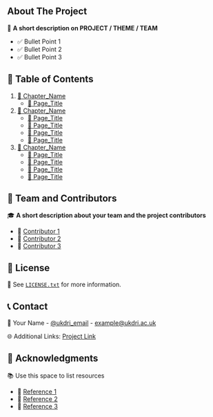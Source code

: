 <!-- ABOUT THE PROJECT -->
## About The Project

🎯 **A short description on PROJECT / THEME / TEAM**

* ✅ Bullet Point 1
* ✅ Bullet Point 2
* ✅ Bullet Point 3

## 📑 Table of Contents
<ol>
  <li>
    <a href="#Link_to_the_chapter_folder">📂 Chapter_Name</a>
    <ul>
      <li><a href="#Link_to_the_page">📄 Page_Title</a></li>
    </ul>
  </li>
  <li>
    <a href="#Link_to_the_chapter_folder">📂 Chapter_Name</a>
    <ul>
      <li><a href="#Link_to_the_page">📄 Page_Title</a></li>
      <li><a href="#Link_to_the_page">📄 Page_Title</a></li>
      <li><a href="#Link_to_the_page">📄 Page_Title</a></li>
      <li><a href="#Link_to_the_page">📄 Page_Title</a></li>
    </ul>
  </li>
  <li>
    <a href="#Link_to_the_chapter_folder">📂 Chapter_Name</a>
    <ul>
      <li><a href="#Link_to_the_page">📄 Page_Title</a></li>
      <li><a href="#Link_to_the_page">📄 Page_Title</a></li>
      <li><a href="#Link_to_the_page">📄 Page_Title</a></li>
      <li><a href="#Link_to_the_page">📄 Page_Title</a></li>
    </ul>
  </li>
</ol>

## 👥 Team and Contributors

🎓 **A short description about your team and the project contributors**

* 👤 [Contributor 1](https://github.com/contributor1)
* 👤 [Contributor 2](https://github.com/contributor2)
* 👤 [Contributor 3](https://github.com/contributor3)

<!-- LICENSE -->
## 📜 License

🔗 See [`LICENSE.txt`](./LICENSE.txt) for more information.


<!-- CONTACT -->
## 📞 Contact


📧 Your Name - [@ukdri_email](mailto:example@ukdri.ac.uk) - [example@ukdri.ac.uk](mailto:example@ukdri.ac.uk)

🌐 Additional Links: [Project Link](https://<link-to-something>)


<!-- ACKNOWLEDGMENTS -->
## 🙌 Acknowledgments

📚 Use this space to list resources

* 📌 [Reference 1](https://example.com)
* 📌 [Reference 2](https://example.com)
* 📌 [Reference 3](https://example.com)
